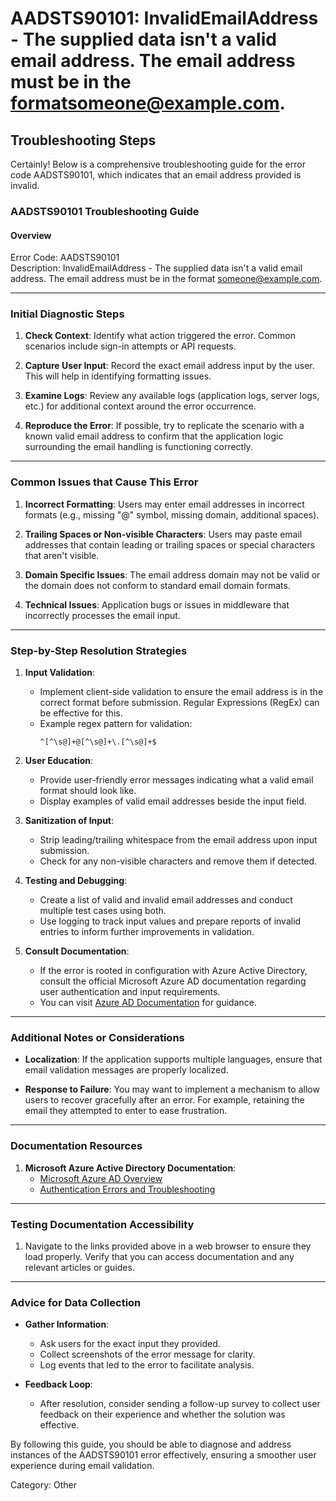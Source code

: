 # AADSTS90101: InvalidEmailAddress - The supplied data isn't a valid email address. The email address must be in the formatsomeone@example.com.


## Troubleshooting Steps
Certainly! Below is a comprehensive troubleshooting guide for the error code AADSTS90101, which indicates that an email address provided is invalid. 

### AADSTS90101 Troubleshooting Guide

#### Overview
Error Code: AADSTS90101  
Description: InvalidEmailAddress - The supplied data isn't a valid email address. The email address must be in the format someone@example.com.

---

### Initial Diagnostic Steps

1. **Check Context**: Identify what action triggered the error. Common scenarios include sign-in attempts or API requests.
  
2. **Capture User Input**: Record the exact email address input by the user. This will help in identifying formatting issues.

3. **Examine Logs**: Review any available logs (application logs, server logs, etc.) for additional context around the error occurrence.

4. **Reproduce the Error**: If possible, try to replicate the scenario with a known valid email address to confirm that the application logic surrounding the email handling is functioning correctly.

---

### Common Issues that Cause This Error

1. **Incorrect Formatting**: Users may enter email addresses in incorrect formats (e.g., missing "@" symbol, missing domain, additional spaces).

2. **Trailing Spaces or Non-visible Characters**: Users may paste email addresses that contain leading or trailing spaces or special characters that aren't visible.

3. **Domain Specific Issues**: The email address domain may not be valid or the domain does not conform to standard email domain formats.

4. **Technical Issues**: Application bugs or issues in middleware that incorrectly processes the email input.

---

### Step-by-Step Resolution Strategies

1. **Input Validation**:
   - Implement client-side validation to ensure the email address is in the correct format before submission. Regular Expressions (RegEx) can be effective for this.
   - Example regex pattern for validation: 
     ```regex
     ^[^\s@]+@[^\s@]+\.[^\s@]+$
     ```

2. **User Education**:
   - Provide user-friendly error messages indicating what a valid email format should look like.
   - Display examples of valid email addresses beside the input field.

3. **Sanitization of Input**:
   - Strip leading/trailing whitespace from the email address upon input submission.
   - Check for any non-visible characters and remove them if detected.

4. **Testing and Debugging**:
   - Create a list of valid and invalid email addresses and conduct multiple test cases using both.
   - Use logging to track input values and prepare reports of invalid entries to inform further improvements in validation.

5. **Consult Documentation**:
   - If the error is rooted in configuration with Azure Active Directory, consult the official Microsoft Azure AD documentation regarding user authentication and input requirements.
   - You can visit [Azure AD Documentation](https://docs.microsoft.com/en-us/azure/active-directory/develop/) for guidance.

---

### Additional Notes or Considerations

- **Localization**: If the application supports multiple languages, ensure that email validation messages are properly localized.
  
- **Response to Failure**: You may want to implement a mechanism to allow users to recover gracefully after an error. For example, retaining the email they attempted to enter to ease frustration.

---

### Documentation Resources

1. **Microsoft Azure Active Directory Documentation**:
   - [Microsoft Azure AD Overview](https://docs.microsoft.com/en-us/azure/active-directory/)
   - [Authentication Errors and Troubleshooting](https://docs.microsoft.com/en-us/azure/active-directory/develop/reference-aad-error-codes)

---

### Testing Documentation Accessibility

1. Navigate to the links provided above in a web browser to ensure they load properly. Verify that you can access documentation and any relevant articles or guides.

---

### Advice for Data Collection

- **Gather Information**:
  - Ask users for the exact input they provided.
  - Collect screenshots of the error message for clarity.
  - Log events that led to the error to facilitate analysis.

- **Feedback Loop**:
  - After resolution, consider sending a follow-up survey to collect user feedback on their experience and whether the solution was effective.

By following this guide, you should be able to diagnose and address instances of the AADSTS90101 error effectively, ensuring a smoother user experience during email validation.

Category: Other